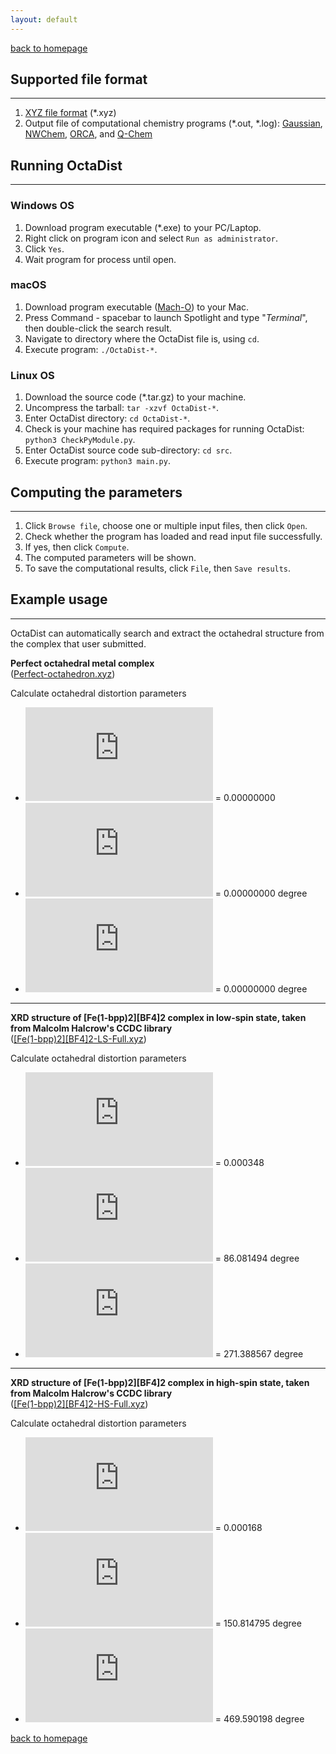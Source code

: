 ```yaml
---
layout: default
---
```

[back to homepage](./)

## Supported file format
***
1. [XYZ file format](https://en.wikipedia.org/wiki/XYZ_file_format) (*.xyz)
2. Output file of computational chemistry programs (*.out, *.log): 
[Gaussian](https://gaussian.com/), 
[NWChem](http://www.nwchem-sw.org/index.php/Main_Page), 
[ORCA](https://orcaforum.kofo.mpg.de/app.php/portal), 
and [Q-Chem](https://www.q-chem.com)

## Running OctaDist
***
### Windows OS
1. Download program executable (\*.exe) to your PC/Laptop.
2. Right click on program icon and select `Run as administrator`.
3. Click `Yes`.
4. Wait program for process until open.

### macOS
1. Download program executable ([Mach-O](https://en.wikipedia.org/wiki/Mach-O)) to your Mac.
2. Press Command - spacebar to launch Spotlight and type "*Terminal*", then double-click the search result.
3. Navigate to directory where the OctaDist file is, using `cd`.
4. Execute program: `./OctaDist-*`.

### Linux OS
1. Download the source code (*.tar.gz) to your machine.
2. Uncompress the tarball: `tar -xzvf OctaDist-*`.
3. Enter OctaDist directory: `cd OctaDist-*`.
4. Check is your machine has required packages for running OctaDist: `python3 CheckPyModule.py`.
5. Enter OctaDist source code sub-directory: `cd src`.
6. Execute program: `python3 main.py`.

## Computing the parameters
***
1. Click `Browse file`, choose one or multiple input files, then click `Open`.
2. Check whether the program has loaded and read input file successfully.
3. If yes, then click `Compute`.
4. The computed parameters will be shown.
5. To save the computational results, click `File`, then `Save results`.


## Example usage
***
OctaDist can automatically search and extract the octahedral structure from the complex that user submitted.

**Perfect octahedral metal complex** <br/>
([Perfect-octahedron.xyz](https://raw.githubusercontent.com/OctaDist/OctaDist/master/test/Perfect-octahedron.xyz))

Calculate octahedral distortion parameters

- ![](https://latex.codecogs.com/svg.Latex?%5CDelta) = 0.00000000
- ![](https://latex.codecogs.com/svg.Latex?%5CSigma) = 0.00000000 degree
- ![](https://latex.codecogs.com/svg.Latex?%5CTheta) = 0.00000000 degree

---

**XRD structure of [Fe(1-bpp)2][BF4]2 complex in low-spin state, taken from Malcolm Halcrow's CCDC library** <br/>
([[Fe(1-bpp)2][BF4]2-LS-Full.xyz](https://raw.githubusercontent.com/OctaDist/OctaDist/master/test/%5BFe(1-bpp)2%5D%5BBF4%5D2-LS-Full.xyz))

Calculate octahedral distortion parameters
- ![](https://latex.codecogs.com/svg.Latex?%5CDelta) = 0.000348
- ![](https://latex.codecogs.com/svg.Latex?%5CSigma) = 86.081494 degree
- ![](https://latex.codecogs.com/svg.Latex?%5CTheta) = 271.388567 degree

---

**XRD structure of [Fe(1-bpp)2][BF4]2 complex in high-spin state, taken from Malcolm Halcrow's CCDC library** <br/>
([[Fe(1-bpp)2][BF4]2-HS-Full.xyz](https://raw.githubusercontent.com/OctaDist/OctaDist/master/test/%5BFe(1-bpp)2%5D%5BBF4%5D2-HS-Full.xyz))

Calculate octahedral distortion parameters
- ![](https://latex.codecogs.com/svg.Latex?%5CDelta) = 0.000168
- ![](https://latex.codecogs.com/svg.Latex?%5CSigma) = 150.814795 degree
- ![](https://latex.codecogs.com/svg.Latex?%5CTheta) = 469.590198 degree

[back to homepage](./)
